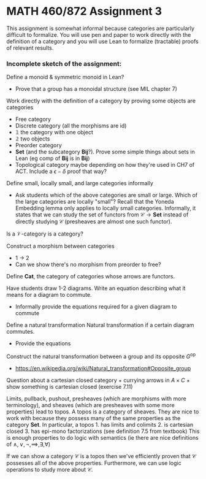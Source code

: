 # MATH 460/872 Assignment 3

This assignment is somewhat informal because categories are particularly difficult to formalize. You will use pen and paper to work directly with the definition of a category and you will use Lean to formalize (tractable) proofs of relevant results.


### Incomplete sketch of the assignment:

Define a monoid & symmetric monoid in Lean?
- Prove that a group has a monoidal structure (see MIL chapter 7)


Work directly with the definition of a category by proving some objects are categories
- Free category
- Discrete category (all the morphisms are id)
- $\mathbb{1}$ the category with one object
- $\mathbb{2}$ two objects
- Preorder category
- $\mathbf{Set}$ (and the subcategory $\mathbf{Bij}$?). Prove some simple things about sets in Lean (eg comp of $\mathbf{Bij}$ is in $\mathbf{Bij}$)
- Topological category maybe depending on how they're used in CH7 of ACT. Include a $\epsilon-\delta$ proof that way?

Define small, locally small, and large categories informally
- Ask students which of the above categories are small or large. Which of the large categories are locally "small"?
Recall that the Yoneda Embedding lemma only applies to locally small categories. Informally, it states that we can study the set of functors from $\mathcal{C}\to\mathbf{Set}$ instead of directly studying $\mathcal{C}$ (presheaves are almost one such functor).

Is a $\mathcal{V}$-category is a category?





Construct a morphism between categories
- 1 -> 2
- Can we show there's no morphism from preorder to free?

Define $\mathbf{Cat}$, the category of categories whose arrows are functors.

Have students draw 1-2 diagrams. Write an equation describing what it means for a diagram to commute.
- Informally provide the equations required for a given diagram to commute

Define a natural transformation
Natural transformation if a certain diagram commutes.
- Provide the equations






Construct the natural transformation between a group and its opposite $G^{\mathrm{op}}$
- https://en.wikipedia.org/wiki/Natural_transformation#Opposite_group


Question about a cartesian closed category + currying arrows in $A\times C$ + show something is cartesian closed (exercise 7.11)


Limits, pullback, pushout, presheaves (which are morphisms with more terminology), and sheaves (which are presheaves with some more properties) lead to topos. A topos is a category of sheaves. They are nice to work with because they possess many of the same properties as the category $\mathbf{Set}$. In particular, a topos
	1. has limits and colimits
	2. is cartesian closed
	3. has epi-mono factorizations (see definition 7.5 from textbook)
	This is enough properties to do logic with semantics (ie there are nice definitions of $\wedge,\vee,\neg,\implies,\exists,\forall$)

If we can show a category $\mathcal{C}$ is a topos then we've efficiently proven that $\mathcal{C}$ possesses all of the above properties. Furthermore, we can use logic operations to study more about $\mathcal{C}$.

